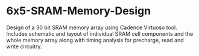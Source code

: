 # 6x5-SRAM-Memory-Design
Design of a 30 bit SRAM memory array using Cadence Virtuoso tool. Includes schematic and layout of individual SRAM cell components and the whole memory array along with timing analysis for precharge, read and write circuitry.
